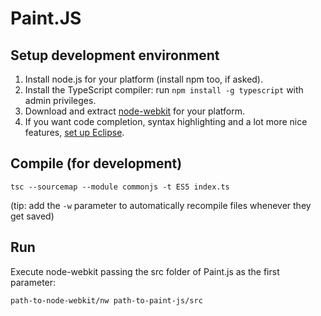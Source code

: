 Paint.JS
========

Setup development environment
-----------------------------
 1. Install node.js for your platform (install npm too, if asked).
 2. Install the TypeScript compiler: run `npm install -g typescript` with admin privileges.
 3. Download and extract [node-webkit](https://github.com/rogerwang/node-webkit) for your platform.
 4. If you want code completion, syntax highlighting and a lot more nice features, [set up Eclipse](https://github.com/Antaniasdasd/Paint.js/wiki/Setting-Up-IDE).

Compile (for development)
-------------------------
    tsc --sourcemap --module commonjs -t ES5 index.ts

(tip: add the `-w` parameter to automatically recompile files whenever they get saved)

Run
---
Execute node-webkit passing the src folder of Paint.js as the first parameter:

    path-to-node-webkit/nw path-to-paint-js/src
